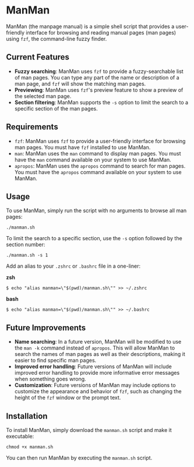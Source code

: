 # ManMan

ManMan (the manpage manual) is a simple shell script that provides a user-friendly interface for browsing and reading manual pages (man pages) using `fzf`, the command-line fuzzy finder.

## Current Features

- **Fuzzy searching**: ManMan uses `fzf` to provide a fuzzy-searchable list of man pages. You can type any part of the name or description of a man page, and `fzf` will show the matching man pages.
- **Previewing**: ManMan uses `fzf`'s preview feature to show a preview of the selected man page.
- **Section filtering**: ManMan supports the `-s` option to limit the search to a specific section of the man pages.

## Requirements

- `fzf`: ManMan uses `fzf` to provide a user-friendly interface for browsing man pages. You must have `fzf` installed to use ManMan.
- `man`: ManMan uses the `man` command to display man pages. You must have the `man` command available on your system to use ManMan.
- `apropos`: ManMan uses the `apropos` command to search for man pages. You must have the `apropos` command available on your system to use ManMan.

## Usage

To use ManMan, simply run the script with no arguments to browse all man pages:

```shell
./manman.sh
```

To limit the search to a specific section, use the `-s` option followed by the section number:

```shell
./manman.sh -s 1
```

Add an alias to your `.zshrc` or `.bashrc` file in a one-liner:

**zsh**
```shell
$ echo "alias manman=\"$(pwd)/manman.sh\"" >> ~/.zshrc
```

**bash**
```shell
$ echo "alias manman=\"$(pwd)/manman.sh\"" >> ~/.bashrc
```


## Future Improvements

- **Name searching**: In a future version, ManMan will be modified to use the `man -k` command instead of `apropos`. This will allow ManMan to search the names of man pages as well as their descriptions, making it easier to find specific man pages.
- **Improved error handling**: Future versions of ManMan will include improved error handling to provide more informative error messages when something goes wrong.
- **Customization**: Future versions of ManMan may include options to customize the appearance and behavior of `fzf`, such as changing the height of the `fzf` window or the prompt text.

## Installation

To install ManMan, simply download the `manman.sh` script and make it executable:

```shell
chmod +x manman.sh
```

You can then run ManMan by executing the `manman.sh` script.
